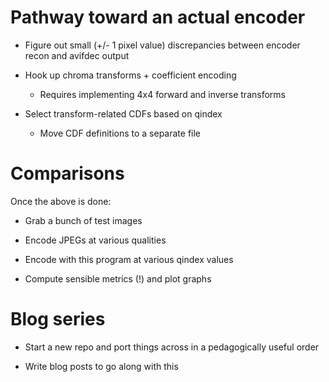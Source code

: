 # Pathway toward an actual encoder

* Figure out small (+/- 1 pixel value) discrepancies between encoder recon and avifdec output

* Hook up chroma transforms + coefficient encoding
  * Requires implementing 4x4 forward and inverse transforms

* Select transform-related CDFs based on qindex
  * Move CDF definitions to a separate file

# Comparisons

Once the above is done:

* Grab a bunch of test images

* Encode JPEGs at various qualities

* Encode with this program at various qindex values

* Compute sensible metrics (!) and plot graphs

# Blog series

* Start a new repo and port things across in a pedagogically useful order

* Write blog posts to go along with this
